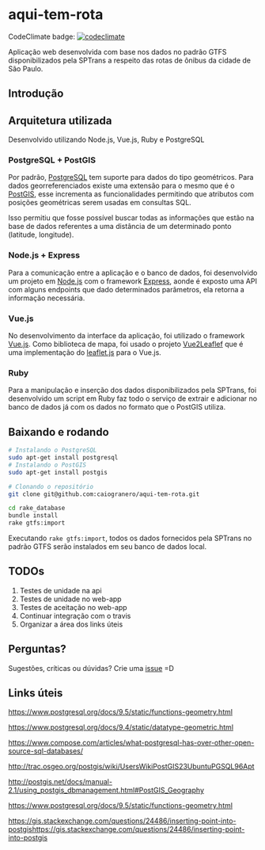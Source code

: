 aqui-tem-rota 
===================

CodeClimate badge: [![codeclimate](https://codeclimate.com/github/caiogranero/aqui-tem-rota/badges/gpa.svg)](https://codeclimate.com/github/caiogranero/aqui-tem-rota)

Aplicação web desenvolvida com base nos dados no padrão GTFS disponibilizados pela SPTrans a respeito das rotas de ônibus da cidade de São Paulo.

## Introdução



## Arquitetura utilizada

Desenvolvido utilizando Node.js, Vue.js, Ruby e PostgreSQL

### PostgreSQL + PostGIS

Por padrão, [PostgreSQL] tem suporte para dados do tipo geométricos. Para dados georreferenciados existe uma extensão para o mesmo que é o [PostGIS], esse incrementa as funcionalidades permitindo que atributos com posições geométricas serem usadas em consultas SQL.

Isso permitiu que fosse possível buscar todas as informações que estão na base de dados referentes a uma distância de um determinado ponto (latitude, longitude).

### Node.js + Express

Para a comunicação entre a aplicação e o banco de dados, foi desenvolvido um projeto em [Node.js] com o framework [Express], aonde é exposto uma API com alguns endpoints que dado determinados parâmetros, ela retorna a informação necessária.

### Vue.js

No desenvolvimento da interface da aplicação, foi utilizado o framework [Vue.js]. Como biblioteca de mapa, foi usado o projeto [Vue2Leaflef] que é uma implementação do [leaflet.js] para o Vue.js.

### Ruby

Para a manipulação e inserção dos dados disponibilizados pela SPTrans, foi desenvolvido um script em Ruby faz todo o serviço de extrair e adicionar no banco de dados já com os dados no formato que o PostGIS utiliza.

## Baixando e rodando

``` bash
# Instalando o PostgreSQL
sudo apt-get install postgresql
# Instalando o PostGIS
sudo apt-get install postgis

# Clonando o repositório
git clone git@github.com:caiogranero/aqui-tem-rota.git

cd rake_database
bundle install
rake gtfs:import
```

Executando `rake gtfs:import`, todos os dados fornecidos pela SPTrans no padrão GTFS serão instalados em seu banco de dados local.

## TODOs

1. Testes de unidade na api
2. Testes de unidade no web-app
3. Testes de aceitação no web-app
4. Continuar integração com o travis
5. Organizar a área dos links úteis

## Perguntas?

Sugestões, críticas ou dúvidas? Crie uma [issue] =D

## Links úteis

https://www.postgresql.org/docs/9.5/static/functions-geometry.html

https://www.postgresql.org/docs/9.4/static/datatype-geometric.html

https://www.compose.com/articles/what-postgresql-has-over-other-open-source-sql-databases/

http://trac.osgeo.org/postgis/wiki/UsersWikiPostGIS23UbuntuPGSQL96Apt

http://postgis.net/docs/manual-2.1/using_postgis_dbmanagement.html#PostGIS_Geography

https://www.postgresql.org/docs/9.5/static/functions-geometry.html

https://gis.stackexchange.com/questions/24486/inserting-point-into-postgishttps://gis.stackexchange.com/questions/24486/inserting-point-into-postgis

[PostgreSQL]: https://www.postgresql.org/
[PostGIS]: http://postgis.net/
[api-project]: https://github.com/caiogranero/aqui-tem-rota/tree/master/api
[Node.js]: https://nodejs.org/en/
[Express]: http://expressjs.com/pt-br/
[Vue.js]: https://vuejs.org/
[Docker]: http://docker.io/
[Vue2Leaflef]: https://github.com/KoRiGaN/Vue2Leaflet
[leaflet.js]: http://leafletjs.com/
[issue]: https://github.com/caiogranero/aqui-tem-rota/issues